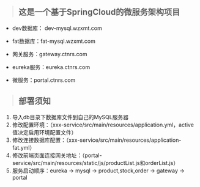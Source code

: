 >## 这是一个基于SpringCloud的微服务架构项目

- dev数据库： dev-mysql.wzxmt.com

- fat数据库：fat-mysql.wzxmt.com
- 网关服务：gateway.ctnrs.com
- eureka服务：eureka.ctnrs.com
- 微服务：portal.ctnrs.com

>## 部署须知
1. 导入db目录下数据库文件到自己的MySQL服务器
2. 修改配置环境：（xxx-service/src/main/resources/application.yml，active值决定启用环境配置文件）
3. 修改连接数据库配置：（xxx-service/src/main/resources/application-fat.yml）
4. 修改前端页面连接网关地址：（portal-service/src/main/resources/static/js/productList.js和orderList.js）
5. 服务启动顺序：eureka -> mysql -> product,stock,order -> gateway -> portal
